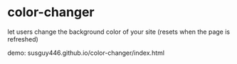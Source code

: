 # color-changer
let users change the background color of your site (resets when the page is refreshed)

demo: susguy446.github.io/color-changer/index.html
